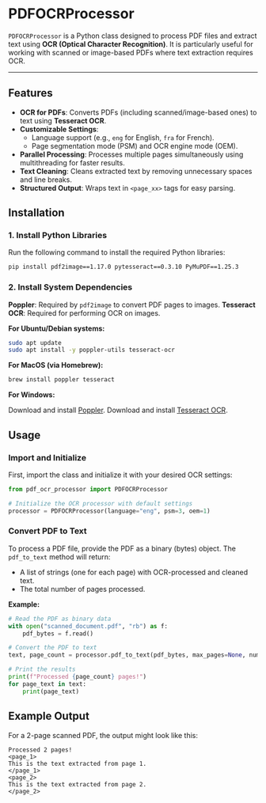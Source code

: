 # PDFOCRProcessor

`PDFOCRProcessor` is a Python class designed to process PDF files and extract text using **OCR (Optical Character Recognition)**. It is particularly useful for working with scanned or image-based PDFs where text extraction requires OCR.

---

## Features

- **OCR for PDFs**: Converts PDFs (including scanned/image-based ones) to text using **Tesseract OCR**.
- **Customizable Settings**:
    - Language support (e.g., `eng` for English, `fra` for French).
    - Page segmentation mode (PSM) and OCR engine mode (OEM).
- **Parallel Processing**: Processes multiple pages simultaneously using multithreading for faster results.
- **Text Cleaning**: Cleans extracted text by removing unnecessary spaces and line breaks.
- **Structured Output**: Wraps text in `<page_xx>` tags for easy parsing.

## Installation

### 1. Install Python Libraries

Run the following command to install the required Python libraries:

```bash
pip install pdf2image==1.17.0 pytesseract==0.3.10 PyMuPDF==1.25.3
```

### 2. Install System Dependencies

**Poppler**: Required by `pdf2image` to convert PDF pages to images.
**Tesseract OCR**: Required for performing OCR on images.

**For Ubuntu/Debian systems:**

```bash
sudo apt update
sudo apt install -y poppler-utils tesseract-ocr
```

**For MacOS (via Homebrew):**

```bash
brew install poppler tesseract
```

**For Windows:**

Download and install [Poppler](https://github.com/oschwartz10611/poppler-windows/releases).
Download and install [Tesseract OCR](https://github.com/UB-Mannheim/tesseract/wiki).

## Usage

### Import and Initialize

First, import the class and initialize it with your desired OCR settings:

```python
from pdf_ocr_processor import PDFOCRProcessor

# Initialize the OCR processor with default settings
processor = PDFOCRProcessor(language="eng", psm=3, oem=1)
```

### Convert PDF to Text

To process a PDF file, provide the PDF as a binary (bytes) object. The `pdf_to_text` method will return:

- A list of strings (one for each page) with OCR-processed and cleaned text.
- The total number of pages processed.

**Example:**

```python
# Read the PDF as binary data
with open("scanned_document.pdf", "rb") as f:
    pdf_bytes = f.read()

# Convert the PDF to text
text, page_count = processor.pdf_to_text(pdf_bytes, max_pages=None, num_threads=4)

# Print the results
print(f"Processed {page_count} pages!")
for page_text in text:
    print(page_text)
```

## Example Output

For a 2-page scanned PDF, the output might look like this:

```
Processed 2 pages!
<page_1>
This is the text extracted from page 1.
</page_1>
<page_2>
This is the text extracted from page 2.
</page_2>
```
